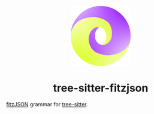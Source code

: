 <p align=center>
<img src="https://raw.githubusercontent.com/xtao-org/fitzjson/master/logo2.png" alt="fitzJSON logo" width="160"/>
<h1 align=center>tree-sitter-fitzjson</h1>
</p>

[fitzJSON](https://github.com/xtao-org/fitzjson) grammar for [tree-sitter](https://github.com/tree-sitter/tree-sitter).


